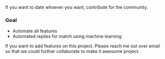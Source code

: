 If you want to date whoever you want, contribute for the community.

### Goal
- Automate all features
- Automated replies for match using machine learning

If you want to add features on this project. Please reach me out over email so that we could further collaborate to make it awesome project.
